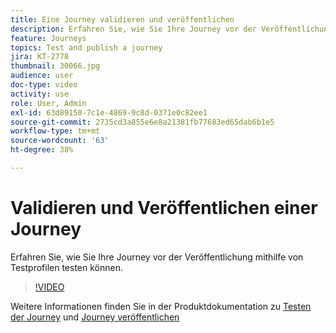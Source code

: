 ```yaml
---
title: Eine Journey validieren und veröffentlichen
description: Erfahren Sie, wie Sie Ihre Journey vor der Veröffentlichung mithilfe von Testprofilen testen können.
feature: Journeys
topics: Test and publish a journey
jira: KT-2778
thumbnail: 30066.jpg
audience: user
doc-type: video
activity: use
role: User, Admin
exl-id: 63d89150-7c1e-4869-9c8d-0371e0c82ee1
source-git-commit: 2735cd3a855e6e8a21381fb77683ed65dab6b1e5
workflow-type: tm+mt
source-wordcount: '63'
ht-degree: 38%

---
```


# Validieren und Veröffentlichen einer Journey

Erfahren Sie, wie Sie Ihre Journey vor der Veröffentlichung mithilfe von Testprofilen testen können.

>[!VIDEO](https://video.tv.adobe.com/v/30066?quality=12&learn=on)

Weitere Informationen finden Sie in der Produktdokumentation zu [Testen der Journey](https://experienceleague.adobe.com/docs/journeys/using/building-journeys/testing-the-journey.html?lang=de)
und [Journey veröffentlichen](https://experienceleague.adobe.com/docs/journeys/using/building-journeys/publishing-the-journey.html?lang=de)
